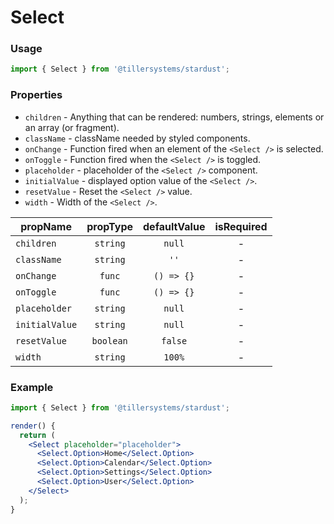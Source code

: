 # Select

### Usage

```jsx
import { Select } from '@tillersystems/stardust';
```

<!-- STORY -->

### Properties

- `children` - Anything that can be rendered: numbers, strings, elements or an array (or fragment).
- `className` - className needed by styled components.
- `onChange` - Function fired when an element of the `<Select />` is selected.
- `onToggle` - Function fired when the `<Select />` is toggled.
- `placeholder` - placeholder of the `<Select />` component.
- `initialValue` - displayed option value of the `<Select />`.
- `resetValue` - Reset the `<Select />` value.
- `width` - Width of the `<Select />`.

| propName       | propType  | defaultValue | isRequired |
| -------------- | :-------: | :----------: | :--------: |
| `children`     | `string`  |    `null`    |     -      |
| `className`    | `string`  |     `''`     |     -      |
| `onChange`     |  `func`   |  `() => {}`  |     -      |
| `onToggle`     |  `func`   |  `() => {}`  |     -      |
| `placeholder`  | `string`  |    `null`    |     -      |
| `initialValue` | `string`  |    `null`    |     -      |
| `resetValue`   | `boolean` |   `false`    |     -      |
| `width`        | `string`  |    `100%`    |     -      |

### Example

```jsx
import { Select } from '@tillersystems/stardust';

render() {
  return (
    <Select placeholder="placeholder">
      <Select.Option>Home</Select.Option>
      <Select.Option>Calendar</Select.Option>
      <Select.Option>Settings</Select.Option>
      <Select.Option>User</Select.Option>
    </Select>
  );
}
```
